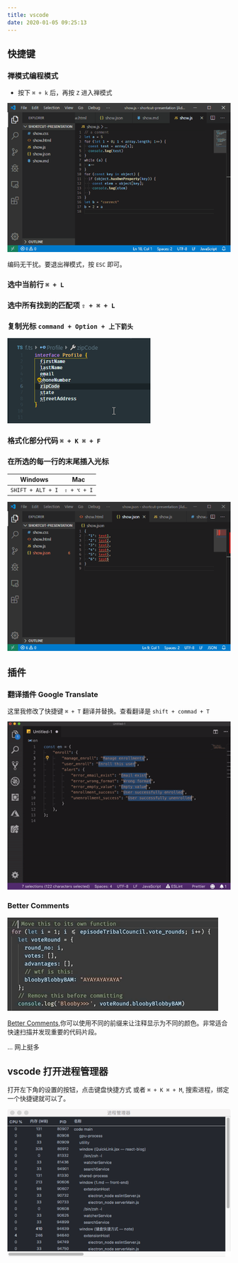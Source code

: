 ```yaml
---
title: vscode
date: 2020-01-05 09:25:13
---
```


## 快捷键

### 禅模式编程模式

- 按下 `⌘ + k` 后，再按 `Z` 进入禅模式

![](../../../assets/others/vscode/zen-mode.gif)

编码无干扰。要退出禅模式，按 `ESC` 即可。

### 选中当前行 `⌘ + L`

### 选中所有找到的匹配项 `⇧ + ⌘ + L`

### 复制光标 `command + Option + 上下箭头`

![](../../../assets/others/vscode/copy-cursor.gif)

### 格式化部分代码 `⌘ + K ⌘ + F`

### 在所选的每一行的末尾插入光标

| Windows           | Mac         |
| ----------------- | ----------- |
| `SHIFT + ALT + I` | `⇧ + ⌥ + I` |

![](../../../assets/others/vscode/cursor.gif)

## 插件

### 翻译插件 Google Translate

这里我修改了快捷键 `⌘ + T` 翻译并替换。查看翻译是 `shift + commad + T`

![](../../../assets/others/vscode/translate.gif)

### Better Comments

![](../../../assets/others/vscode/better-comments.gif)

[Better Comments](https://github.com/aaron-bond/better-comments),你可以使用不同的前缀来让注释显示为不同的颜色。非常适合快速扫描并发现重要的代码片段。

... 网上挺多

## vscode 打开进程管理器

打开左下角的设置的按钮，点击键盘快捷方式 或者 `⌘ + K ⌘ + M`, 搜索进程，绑定一个快捷键就可以了。

![](../../../assets/others/vscode/process.png)
